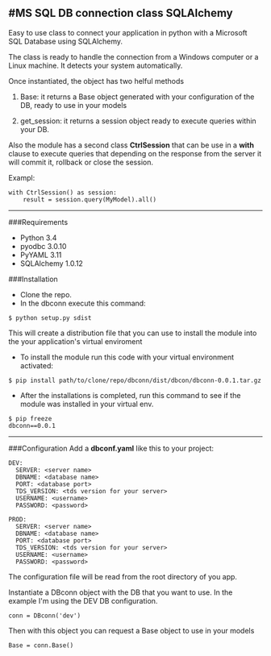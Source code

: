#MS SQL DB connection class SQLAlchemy
---
Easy to use class to connect your application in python with a Microsoft SQL
Database using SQLAlchemy.

The class is ready to handle the connection from a Windows computer or a Linux
machine. It detects your system automatically.

Once instantiated, the object has two helful methods
1. Base: it returns a Base object generated with your configuration of the DB,
   ready to use in your models

2. get_session: it returns a session object ready to execute queries within
   your DB.

Also the module has a second class __CtrlSession__ that can be use in a
__with__ clause to execute queries that depending on the response from the
server it will commit it, rollback or close the session.

Exampl:
```
with CtrlSession() as session:
    result = session.query(MyModel).all()
```
---
###Requirements
- Python 3.4
- pyodbc 3.0.10
- PyYAML 3.11
- SQLAlchemy 1.0.12

###Installation
- Clone the repo.
- In the dbconn execute this command:
```
$ python setup.py sdist
```
This will create a distribution file that you can use to install the module
into the your application's virtual enviroment

- To install the module run this code with your virtual environment activated:
```
$ pip install path/to/clone/repo/dbconn/dist/dbcon/dbconn-0.0.1.tar.gz
```
- After the installations is completed, run this command to see if the module
  was installed in your virtual env.
```
$ pip freeze
dbconn==0.0.1
```
---

###Configuration
Add a __dbconf.yaml__ like this to your project:

```
DEV:
  SERVER: <server name>
  DBNAME: <database name>
  PORT: <database port>
  TDS_VERSION: <tds version for your server>
  USERNAME: <username>
  PASSWORD: <password>

PROD:
  SERVER: <server name>
  DBNAME: <database name>
  PORT: <database port>
  TDS_VERSION: <tds version for your server>
  USERNAME: <username>
  PASSWORD: <password>
```
The configuration file will be read from the root directory of you app.

Instantiate a DBconn object with the DB that you want to use. In the example
I'm using the DEV DB configuration.
```
conn = DBconn('dev')
```
Then with this object you can request a Base object to use in your models
```
Base = conn.Base()
```
